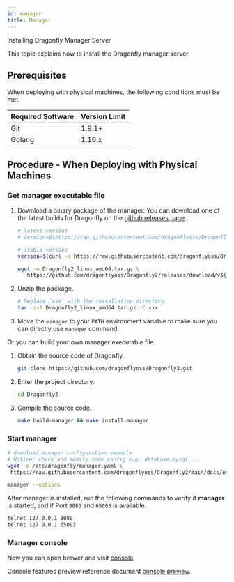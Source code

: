 ```yaml
---
id: manager
title: Manager
---
```


Installing Dragonfly Manager Server

This topic explains how to install the Dragonfly manager server.

## Prerequisites

When deploying with physical machines, the following conditions must be met.

| Required Software | Version Limit |
| ----------------- | ------------- |
| Git               | 1.9.1+        |
| Golang            | 1.16.x        |

## Procedure - When Deploying with Physical Machines

### Get manager executable file

1. Download a binary package of the manager. You can download
   one of the latest builds for Dragonfly on
   the [github releases page](https://github.com/dragonflyoss/Dragonfly2/releases).

   ```sh
   # latest version
   # version=$(https://raw.githubusercontent.com/dragonflyoss/Dragonfly2/main/version/version.latest)

   # stable version
   version=$(curl -s https://raw.githubusercontent.com/dragonflyoss/Dragonfly2/main/version/version.stable)

   wget -o Dragonfly2_linux_amd64.tar.gz \
      https://github.com/dragonflyoss/Dragonfly2/releases/download/v${version}/Dragonfly2_${version}_linux_amd64.tar.gz
   ```

2. Unzip the package.

   ```sh
   # Replace `xxx` with the installation directory.
   tar -zxf Dragonfly2_linux_amd64.tar.gz -C xxx
   ```

3. Move the `manager` to your `PATH` environment variable
   to make sure you can directly use `manager` command.

Or you can build your own manager executable file.

1. Obtain the source code of Dragonfly.

   ```sh
   git clone https://github.com/dragonflyoss/Dragonfly2.git
   ```

2. Enter the project directory.

   ```sh
   cd Dragonfly2
   ```

3. Compile the source code.

   ```sh
   make build-manager && make install-manager
   ```

### Start manager

```sh
# download manager configuration example
# Notice: check and modify some config e.g. database.mysql ...
wget -o /etc/dragonfly/manager.yaml \
 https://raw.githubusercontent.com/dragonflyoss/Dragonfly2/main/docs/en/deployment/configuration/manager.yaml

manager --options
```

After manager is installed, run the following commands to
verify if **manager** is started, and if Port `8080` and `65003` is available.

```sh
telnet 127.0.0.1 8080
telnet 127.0.0.1 65003
```

### Manager console

Now you can open brower and visit [console](http://localhost:8080)

Console features preview reference document
[console preview](../../../reference/manage-console.md).
